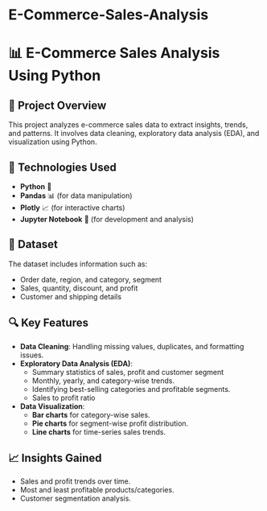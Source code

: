 # E-Commerce-Sales-Analysis

# 📊 E-Commerce Sales Analysis Using Python

## 📌 Project Overview
This project analyzes e-commerce sales data to extract insights, trends, and patterns. It involves data cleaning, exploratory data analysis (EDA), and visualization using Python.

## 🚀 Technologies Used
- **Python** 🐍  
- **Pandas** 📊 (for data manipulation)  
- **Plotly** 📈 (for interactive charts)  
- **Jupyter Notebook** 📒 (for development and analysis)  

## 📂 Dataset
The dataset includes information such as:
- Order date, region, and category, segment 
- Sales, quantity, discount, and profit  
- Customer and shipping details  

## 🔍 Key Features
- **Data Cleaning**: Handling missing values, duplicates, and formatting issues.  
- **Exploratory Data Analysis (EDA)**:  
  - Summary statistics of sales, profit and customer segment  
  - Monthly, yearly, and category-wise trends.  
  - Identifying best-selling categories and profitable segments.
  - Sales to profit ratio  
- **Data Visualization**:  
  - **Bar charts** for category-wise sales.  
  - **Pie charts** for segment-wise profit distribution.  
  - **Line charts** for time-series sales trends.  

## 📈 Insights Gained
- Sales and profit trends over time.  
- Most and least profitable products/categories.   
- Customer segmentation analysis.  

